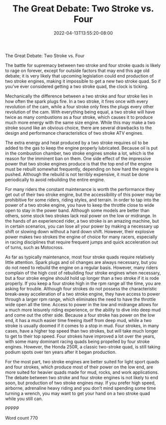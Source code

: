 ﻿---
title: "The Great Debate: Two Stroke vs. Four"
date: 2022-04-13T13:55:20-08:00
description: "ATV TXT Tips for Web Success"
featured_image: "/images/ATV TXT.jpg"
tags: ["ATV TXT"]
---

The Great Debate: Two Stroke vs. Four

The battle for supremacy between two stroke and four stroke quads is likely to rage on forever, except for outside factors that may end this age old debate; it is very likely that upcoming legislation could end production of two stroke engines, making it impossible to get a new two stroke quad.  So if you’ve ever considered getting a two stroke quad, the clock is ticking.

Mechanically the difference between a two stroke and four stroke lies in how often the spark plugs fire.  In a two stroke, it fires once with every revolution of the cam, while a four stroke only fires the plugs every other revolution of the cam.  With everything being equal, a two stroke will have twice as many combustions as a four stroke, which causes it to produce much more energy with the same size engine.  While this may make a two stroke sound like an obvious choice, there are several drawbacks to the design and performance characteristics of two stroke ATV engines.  

The extra energy and heat produced by a two stroke requires oil to be added to the gas to keep the engine properly lubricated.  Because oil is put in the combustion chamber, two stroke engines smoke a lot, which is the reason for the imminent ban on them.  One side effect of the impressive power that two stroke engines produce is that the top end of the engine must be rebuilt somewhat frequently, depending on how hard the engine is pushed.  Although the rebuild is not terribly expensive, it must be done periodically to avoid rebuilding the entire engine.  

For many riders the constant maintenance is worth the performance they get out of their two stroke engine, but the accessibility of this power may be prohibitive for some riders, riding styles, and terrain.  In order to tap into the power of a two stroke engine, you have to keep the throttle close to wide open to stay in the power band.  Although some models are better than others, some stock two strokes lack real power on the low or midrange.  In the hands of an experienced rider, a two stroke is an amazing machine, but in certain scenarios, you can lose all your power by making a necessary up shift or slowing down without a hard down shift.  However, their explosive power makes two strokes the engine of choice for many racers, especially in racing disciplines that require frequent jumps and quick acceleration out of turns, such as Motocross.

As far as typically maintenance, most four stroke quads require relatively little attention.  Spark plugs and oil changes are always necessary, but you do not need to rebuild the engine on a regular basis.  However, many riders complain of the high cost of rebuilding four stroke engines when necessary, but a four stroke engine should hold up longer than a two stroke if it is rode properly.  If you keep a four stroke high in the rpm range all the time, you are asking for trouble.  Although four strokes do not possess the characteristic break-away acceleration of a two stroke engine, they have access to power through a larger rpm range, which eliminates the need to have the throttle wide open all the time.  Access to power in the low and midrange allows for a much more leisurely riding experience, or the ability to dive into deep mud and come out the other side.  Because a four stroke has power on the low end, it has a much easier time freeing itself from deep mud, while a two stroke is usually doomed if it comes to a stop in mud.  Four strokes, in many cases, have a higher top speed than two strokes, but will take much longer to get to their top speed.  Four strokes have improved a lot over the years, with some many dominant racing quads being propelled by four stroke engines.  However, the Honda 250R, a classic two-stroke quad, is still taking podium spots over ten years after it began production.

For the most part, two stroke engines are better suited for light sport quads and four strokes, which produce most of their power on the low end, are more suited for heavier quads made for mud, rocks, and work applications.  The debate between two stroke and four stroke engines is not likely to end soon, but production of two stroke engines may.  If you prefer high speed, airborne, adrenaline heavy riding and you don’t mind spending some time turning a wrench, you may want to get your hand on a two stroke quad while you still can.

PPPPP

Word count 770

